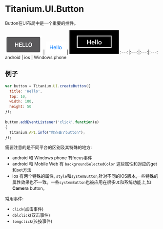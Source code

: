 # Titanium.UI.Button

Button在UI布局中是一个重要的控件。

![android](/images/ui_button_android.png) | ![ios](/images/ui_button_ios.png) | ![wp](/images/ui_button_wp.png)
:---:|:---:|:---:|:---:
android | ios | Windows phone

## 例子

```javascript
var button = Titanium.UI.createButton({
  title: 'Hello',
  top: 10,
  width: 100,
  height: 50
});

button.addEventListener('click',function(e)
{
  Titanium.API.info("你点击了button");
});
```

需要注意的是不同平台的区别及其特殊的地方:

- android 和 Windows phone 有focus事件
- android 和 Mobile Web 有 `backgroundSelectedColor` 这些属性和对应的get和set方法
- ios 有两个特殊的属性, `style`和`systemButton`,针对不同的IOS版本,一些特殊的属性效果也不一致。一些`systemButton`也被应用在很多`UI`和系统功能上,如**Camera** button。

常用事件:

- `click`(点击事件)
- `dblclick`(双击事件)
- `longclick`(长按事件)
